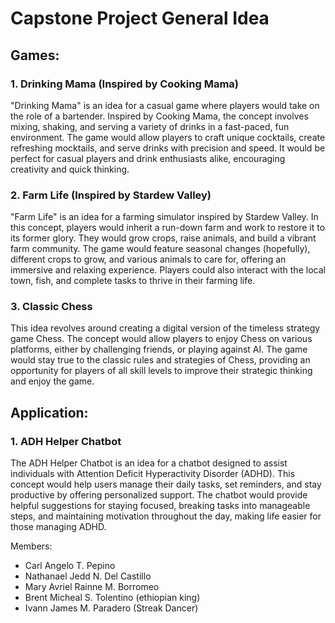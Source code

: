 # Capstone Project General Idea
## Games:

 ### 1. Drinking Mama (Inspired by Cooking Mama)

"Drinking Mama" is an idea for a casual game where players would take on the role of a bartender. Inspired by Cooking Mama, the concept involves mixing, shaking, and serving a variety of drinks in a fast-paced, fun environment. The game would allow players to craft unique cocktails, create refreshing mocktails, and serve drinks with precision and speed. It would be perfect for casual players and drink enthusiasts alike, encouraging creativity and quick thinking.

 ### 2. Farm Life (Inspired by Stardew Valley)

"Farm Life" is an idea for a farming simulator inspired by Stardew Valley. In this concept, players would inherit a run-down farm and work to restore it to its former glory. They would grow crops, raise animals, and build a vibrant farm community. The game would feature seasonal changes (hopefully), different crops to grow, and various animals to care for, offering an immersive and relaxing experience. Players could also interact with the local town, fish, and complete tasks to thrive in their farming life.

###  3. Classic Chess
This idea revolves around creating a digital version of the timeless strategy game Chess. The concept would allow players to enjoy Chess on various platforms, either by challenging friends, or playing against AI. The game would stay true to the classic rules and strategies of Chess, providing an opportunity for players of all skill levels to improve their strategic thinking and enjoy the game.

## Application:
###  1. ADH Helper Chatbot
The ADH Helper Chatbot is an idea for a chatbot designed to assist individuals with Attention Deficit Hyperactivity Disorder (ADHD). This concept would help users manage their daily tasks, set reminders, and stay productive by offering personalized support. The chatbot would provide helpful suggestions for staying focused, breaking tasks into manageable steps, and maintaining motivation throughout the day, making life easier for those managing ADHD.

Members:
 - Carl Angelo T. Pepino
 - Nathanael Jedd N. Del Castillo
 - Mary Avriel Rainne M. Borromeo
 - Brent Micheal S. Tolentino (ethiopian king)
 - Ivann James M. Paradero (Streak Dancer)
